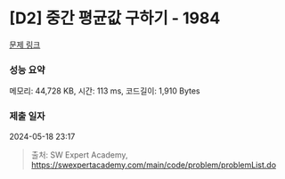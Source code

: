 # [D2] 중간 평균값 구하기 - 1984 

[문제 링크](https://swexpertacademy.com/main/code/problem/problemDetail.do?contestProbId=AV5Pw_-KAdcDFAUq) 

### 성능 요약

메모리: 44,728 KB, 시간: 113 ms, 코드길이: 1,910 Bytes

### 제출 일자

2024-05-18 23:17



> 출처: SW Expert Academy, https://swexpertacademy.com/main/code/problem/problemList.do
